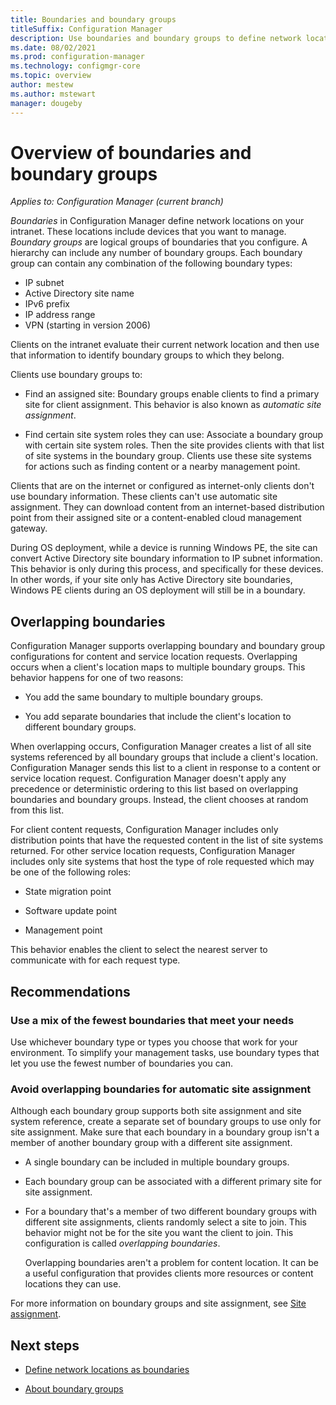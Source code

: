 ```yaml
---
title: Boundaries and boundary groups
titleSuffix: Configuration Manager
description: Use boundaries and boundary groups to define network locations for clients and site systems in your environment.
ms.date: 08/02/2021
ms.prod: configuration-manager
ms.technology: configmgr-core
ms.topic: overview
author: mestew
ms.author: mstewart
manager: dougeby
---
```


# Overview of boundaries and boundary groups

*Applies to: Configuration Manager (current branch)*

_Boundaries_ in Configuration Manager define network locations on your intranet. These locations include devices that you want to manage. _Boundary groups_ are logical groups of boundaries that you configure. A hierarchy can include any number of boundary groups. Each boundary group can contain any combination of the following boundary types:

- IP subnet
- Active Directory site name
- IPv6 prefix
- IP address range
- VPN (starting in version 2006)

Clients on the intranet evaluate their current network location and then use that information to identify boundary groups to which they belong.

Clients use boundary groups to:

- Find an assigned site: Boundary groups enable clients to find a primary site for client assignment. This behavior is also known as _automatic site assignment_.

- Find certain site system roles they can use: Associate a boundary group with certain site system roles. Then the site provides clients with that list of site systems in the boundary group. Clients use these site systems for actions such as finding content or a nearby management point.

Clients that are on the internet or configured as internet-only clients don't use boundary information. These clients can't use automatic site assignment. They can download content from an internet-based distribution point from their assigned site or a content-enabled cloud management gateway.

During OS deployment, while a device is running Windows PE, the site can convert Active Directory site boundary information to IP subnet information. This behavior is only during this process, and specifically for these devices. In other words, if your site only has Active Directory site boundaries, Windows PE clients during an OS deployment will still be in a boundary.<!-- SCCMDocs#2086 -->

## Overlapping boundaries

Configuration Manager supports overlapping boundary and boundary group configurations for content and service location requests. Overlapping occurs when a client's location maps to multiple boundary groups. This behavior happens for one of two reasons:

- You add the same boundary to multiple boundary groups.

- You add separate boundaries that include the client's location to different boundary groups.

When overlapping occurs, Configuration Manager creates a list of all site systems referenced by all boundary groups that include a client's location. Configuration Manager sends this list to a client in response to a content or service location request. Configuration Manager doesn't apply any precedence or deterministic ordering to this list based on overlapping boundaries and boundary groups. Instead, the client chooses at random from this list.

For client content requests, Configuration Manager includes only distribution points that have the requested content in the list of site systems returned. For other service location requests, Configuration Manager includes only site systems that host the type of role requested which may be one of the following roles:

- State migration point

- Software update point

- Management point

This behavior enables the client to select the nearest server to communicate with for each request type.

## Recommendations

### Use a mix of the fewest boundaries that meet your needs

Use whichever boundary type or types you choose that work for your environment. To simplify your management tasks, use boundary types that let you use the fewest number of boundaries you can.

### Avoid overlapping boundaries for automatic site assignment

Although each boundary group supports both site assignment and site system reference, create a separate set of boundary groups to use only for site assignment. Make sure that each boundary in a boundary group isn't a member of another boundary group with a different site assignment.

- A single boundary can be included in multiple boundary groups.

- Each boundary group can be associated with a different primary site for site assignment.

- For a boundary that's a member of two different boundary groups with different site assignments, clients randomly select a site to join. This behavior might not be for the site you want the client to join. This configuration is called _overlapping boundaries_.

    Overlapping boundaries aren't a problem for content location. It can be a useful configuration that provides clients more resources or content locations they can use.

For more information on boundary groups and site assignment, see [Site assignment](boundary-groups.md#site-assignment).

## Next steps

- [Define network locations as boundaries](boundaries.md)

- [About boundary groups](boundary-groups.md)
